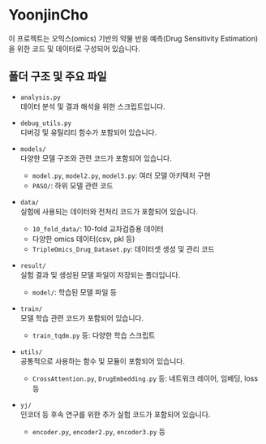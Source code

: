 # YoonjinCho

이 프로젝트는 오믹스(omics) 기반의 약물 반응 예측(Drug Sensitivity Estimation)을 위한 코드 및 데이터로 구성되어 있습니다.

## 폴더 구조 및 주요 파일

- `analysis.py`  
  데이터 분석 및 결과 해석을 위한 스크립트입니다.

- `debug_utils.py`  
  디버깅 및 유틸리티 함수가 포함되어 있습니다.

- `models/`  
  다양한 모델 구조와 관련 코드가 포함되어 있습니다.  
  - `model.py`, `model2.py`, `model3.py`: 여러 모델 아키텍처 구현  
  - `PASO/`: 하위 모델 관련 코드

- `data/`  
  실험에 사용되는 데이터와 전처리 코드가 포함되어 있습니다.  
  - `10_fold_data/`: 10-fold 교차검증용 데이터  
  - 다양한 omics 데이터(csv, pkl 등)  
  - `TripleOmics_Drug_Dataset.py`: 데이터셋 생성 및 관리 코드

- `result/`  
  실험 결과 및 생성된 모델 파일이 저장되는 폴더입니다.  
  - `model/`: 학습된 모델 파일 등

- `train/`  
  모델 학습 관련 코드가 포함되어 있습니다.  
  - `train_tqdm.py` 등: 다양한 학습 스크립트

- `utils/`  
  공통적으로 사용하는 함수 및 모듈이 포함되어 있습니다.  
  - `CrossAttention.py`, `DrugEmbedding.py` 등: 네트워크 레이어, 임베딩, loss 등

- `yj/`  
  인코더 등 후속 연구를 위한 추가 실험 코드가 포함되어 있습니다.  
  - `encoder.py`, `encoder2.py`, `encoder3.py` 등